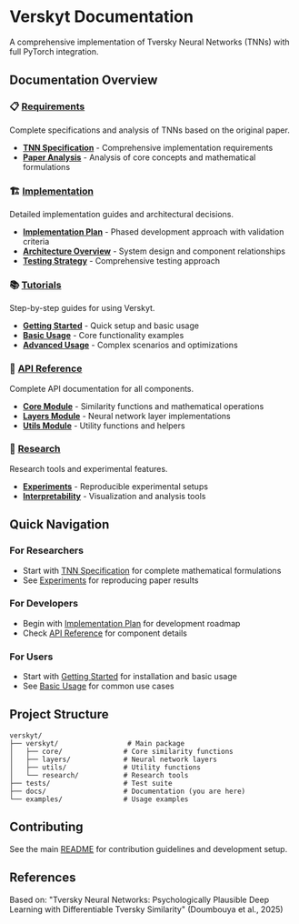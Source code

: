 # Verskyt Documentation

A comprehensive implementation of Tversky Neural Networks (TNNs) with full PyTorch integration.

## Documentation Overview

### 📋 [Requirements](requirements/)
Complete specifications and analysis of TNNs based on the original paper.

- **[TNN Specification](requirements/tnn-specification.md)** - Comprehensive implementation requirements
- **[Paper Analysis](requirements/)** - Analysis of core concepts and mathematical formulations

### 🏗️ [Implementation](implementation/)
Detailed implementation guides and architectural decisions.

- **[Implementation Plan](implementation/plan.md)** - Phased development approach with validation criteria
- **[Architecture Overview](implementation/)** - System design and component relationships
- **[Testing Strategy](implementation/)** - Comprehensive testing approach

### 📚 [Tutorials](tutorials/)
Step-by-step guides for using Verskyt.

- **[Getting Started](tutorials/)** - Quick setup and basic usage
- **[Basic Usage](tutorials/)** - Core functionality examples
- **[Advanced Usage](tutorials/)** - Complex scenarios and optimizations

### 🔧 [API Reference](api/)
Complete API documentation for all components.

- **[Core Module](api/)** - Similarity functions and mathematical operations
- **[Layers Module](api/)** - Neural network layer implementations
- **[Utils Module](api/)** - Utility functions and helpers

### 🔬 [Research](research/)
Research tools and experimental features.

- **[Experiments](research/)** - Reproducible experimental setups
- **[Interpretability](research/)** - Visualization and analysis tools

## Quick Navigation

### For Researchers
- Start with [TNN Specification](requirements/tnn-specification.md) for complete mathematical formulations
- See [Experiments](research/) for reproducing paper results

### For Developers  
- Begin with [Implementation Plan](implementation/plan.md) for development roadmap
- Check [API Reference](api/) for component details

### For Users
- Start with [Getting Started](tutorials/) for installation and basic usage
- See [Basic Usage](tutorials/) for common use cases

## Project Structure

```
verskyt/
├── verskyt/                 # Main package
│   ├── core/               # Core similarity functions
│   ├── layers/             # Neural network layers  
│   ├── utils/              # Utility functions
│   └── research/           # Research tools
├── tests/                  # Test suite
├── docs/                   # Documentation (you are here)
└── examples/               # Usage examples
```

## Contributing

See the main [README](../README.md) for contribution guidelines and development setup.

## References

Based on: "Tversky Neural Networks: Psychologically Plausible Deep Learning with Differentiable Tversky Similarity" (Doumbouya et al., 2025)